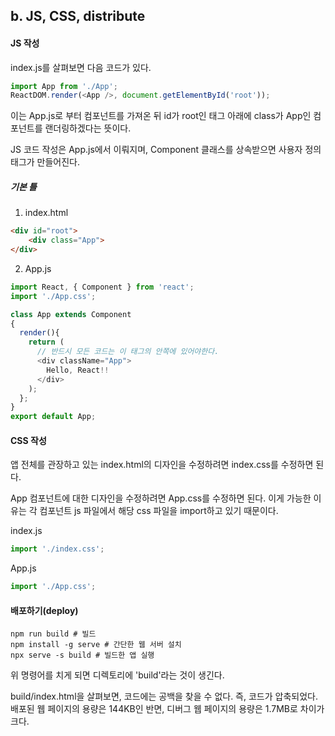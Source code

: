 ## b. JS, CSS, distribute

#### JS 작성
index.js를 살펴보면 다음 코드가 있다.
```javascript
import App from './App';
ReactDOM.render(<App />, document.getElementById('root'));
```
이는 App.js로 부터 컴포넌트를 가져온 뒤 id가 root인 태그 아래에 
class가 App인 컴포넌트를 랜더링하겠다는 뜻이다.

JS 코드 작성은 App.js에서 이뤄지며, Component 클래스를 상속받으면 사용자 정의 태그가 만들어진다.

##### 기본 틀
1. index.html
```html
<div id="root">
    <div class="App">
</div>
```

2. App.js
```javascript
import React, { Component } from 'react';
import './App.css';

class App extends Component
{
  render(){
    return (
      // 반드시 모든 코드는 이 태그의 안쪽에 있어야한다.
      <div className="App">
        Hello, React!!
      </div>
    );
  };
}
export default App;
```

#### CSS 작성
앱 전체를 관장하고 있는 index.html의 디자인을 수정하려면 index.css를 수정하면 된다.

App 컴포넌트에 대한 디자인을 수정하려면 App.css를 수정하면 된다. 이게 가능한 이유는 각 컴포넌트 js 파일에서 해당 css 파일을 import하고 있기 때문이다.

index.js<br>
```javascript
import './index.css';
```

App.js<br>
```javascript
import './App.css';
```

#### 배포하기(deploy)
```shell
npm run build # 빌드
npm install -g serve # 간단한 웹 서버 설치
npx serve -s build # 빌드한 앱 실행
```
위 명령어를 치게 되면 디렉토리에 'build'라는 것이 생긴다.

build/index.html을 살펴보면, 코드에는 공백을 찾을 수 없다. 즉, 코드가 압축되었다. 배포된 웹 페이지의 용량은 144KB인 반면, 디버그 웹 페이지의 용량은 1.7MB로 차이가 크다.
